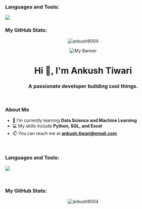 <h3 align="left">Languages and Tools:</h3>
<p align="left">
  <a href="https://skillicons.dev">
    <img src="https://skillicons.dev/icons?i=js,react,nodejs,mongodb,python,flask,git" />
  </a>
</p>



<h3 align="left">My GitHub Stats:</h3>
<p align="center">
  <img align="center" src="https://github-readme-stats.vercel.app/api?username=ankush9004&show_icons=true&locale=en&theme=tokyonight" alt="ankush9004" />
</p>




<p align="center">
  <img src="URL_TO_YOUR_BANNER_IMAGE.png" alt="My Banner"/>
</p>

<h1 align="center">Hi 👋, I'm Ankush Tiwari</h1>
<h3 align="center">A passionate developer building cool things.</h3>

<br>

### About Me
- 🌱 I’m currently learning **Data Science and Machine Learning**
- 💻 My skills include **Python, SQL, and Excel**
- 📫 You can reach me at **ankush.tiwari@email.com**

<br>

### Languages and Tools:
<p align="left">
  <a href="https://skillicons.dev">
    <img src="https://skillicons.dev/icons?i=python,mysql,git,vscode,jupyter" />
  </a>
</p>

<br>

### My GitHub Stats:
<p align="center">
  <img align="center" src="https://github-readme-stats.vercel.app/api?username=ankush9004&show_icons=true&locale=en&theme=tokyonight" alt="ankush9004" />
</p>
